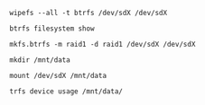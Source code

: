 ```wipefs --all -t btrfs /dev/sdX /dev/sdX```

```btrfs filesystem show```

```mkfs.btrfs -m raid1 -d raid1 /dev/sdX /dev/sdX```

```mkdir /mnt/data```

```mount /dev/sdX /mnt/data```

```trfs device usage /mnt/data/```

